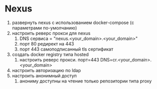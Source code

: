 # Nexus

1. развернуть nexus с использованием docker-compose (с параметрами по-умолчанию)
2. настроить реверс прокси для nexus
   1. DNS сервиса = "nexus.<your_domain>.<your_domain>"
   2. порт 80 редирект на 443
   3. порт 443 самоподписанный tls сертификат
3. создать docker registry типа hosted
   1. настроить реверс прокси. порт=443 DNS=cr.<your_domain>.<your_domain>
4. настроить авторизацию по ldap
5. настроить анонимный доступ
   1. анониму доступны на чтение только репозитории типа proxy